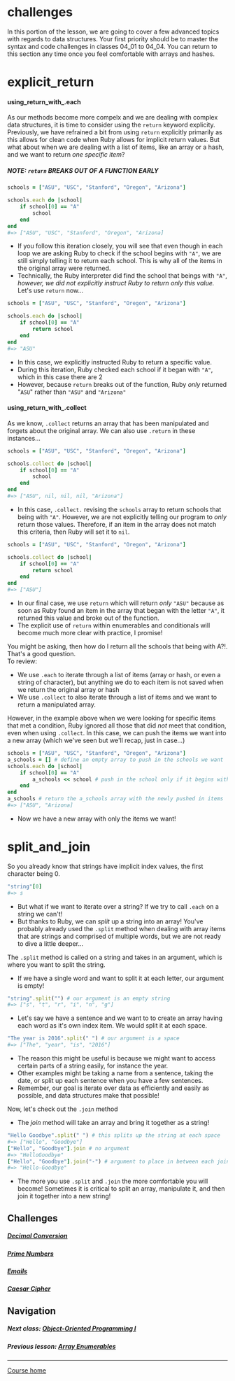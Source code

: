 # challenges
In this portion of the lesson, we are going to cover a few advanced topics with regards to data structures. Your first priority should be to master the syntax and code challenges in classes 04_01 to 04_04. You can return to this section any time once you feel comfortable with arrays and hashes.

# explicit_return
#### using_return_with_.each
As our methods become more compelx and we are dealing with complex data structures, it is time to consider using the `return` keyword explicity. Previously, we have refrained a bit from using `return` explicitly primarily as this allows for clean code when Ruby allows for implicit return values. But what about when we are dealing with a list of items, like an array or a hash, and we want to return *one specific item*?  

##### NOTE: `return` BREAKS OUT OF A FUNCTION EARLY  

```ruby
schools = ["ASU", "USC", "Stanford", "Oregon", "Arizona"]

schools.each do |school|
    if school[0] == "A"
        school 
    end
end
#=> ["ASU", "USC", "Stanford", "Oregon", "Arizona] 
```
- If you follow this iteration closely, you will see that even though in each loop we are asking Ruby to check if the school begins with `"A"`, we are still simply telling it to return each school. This is why all of the items in the original array were returned. 
- Technically, the Ruby interpreter did find the school that beings with `"A"`, *however, we did not explicitly instruct Ruby to return only this value.* Let's use `return` now...
```ruby
schools = ["ASU", "USC", "Stanford", "Oregon", "Arizona"]

schools.each do |school|
    if school[0] == "A"
        return school 
    end
end
#=> "ASU" 
```
- In this case, we explicitly instructed Ruby to return a specific value.
- During this iteration, Ruby checked each school if it began with `"A"`, which in this case there are 2
- However, because `return` breaks out of the function, Ruby *only* returned "`ASU`" rather than `"ASU"` and `"Arizona"`

#### using_return_with_.collect
As we know, `.collect` returns an array that has been manipulated and forgets about the original array. We can also use `.return` in these instances...
```ruby
schools = ["ASU", "USC", "Stanford", "Oregon", "Arizona"]

schools.collect do |school|
    if school[0] == "A"
        school 
    end
end
#=> ["ASU", nil, nil, nil, "Arizona"]
```
- In this case, `.collect.` revising the `schools` array to return schools that being with `"A"`. However, we are not explicitly telling our program to *only* return those values. Therefore, if an item in the array does not match this criteria, then Ruby will set it to `nil`.
```ruby
schools = ["ASU", "USC", "Stanford", "Oregon", "Arizona"]

schools.collect do |school|
    if school[0] == "A"
        return school 
    end
end
#=> ["ASU"]
```
- In our final case, we use `return` which will return *only* `"ASU"` because as soon as Ruby found an item in the array that began with the letter `"A"`, it returned this value and broke out of the function.
- The explicit use of `return` within enumerables and conditionals will become much more clear with practice, I promise!   

You might be asking, then how do I return all the schools that being with A?!. That's a good question.  
To review:  
- We use `.each` to iterate through a list of items (array or hash, or even a string of character), but anything we do to each item is not saved when we return the original array or hash
- We use `.collect` to also iterate through a list of items and we want to return a manipulated array.  

However, in the example above when we were looking for specific items that met a condition, Ruby ignored all those that did *not* meet that condition, even when using `.collect`. In this case, we can push the items we want into a new array (which we've seen but we'll recap, just in case...)  
```ruby
schools = ["ASU", "USC", "Stanford", "Oregon", "Arizona"]
a_schools = [] # define an empty array to push in the schools we want
schools.each do |school|
    if school[0] == "A"
        a_schools << school # push in the school only if it begins with "A"
    end
end
a_schools # return the a_schools array with the newly pushed in items
#=> ["ASU", "Arizona]
```
- Now we have a new array with only the items we want!  

# split_and_join
So you already know that strings have implicit index values, the first character being 0. 
```ruby
"string"[0]
#=> s
```
- But what if we want to iterate over a string? If we try to call `.each` on a string we can't!
- But thanks to Ruby, we can *split* up a string into an array! You've probably already used the `.split` method when dealing with array items that are strings and comprised of multiple words, but we are not ready to dive a little deeper...  

The `.split` method is called on a string and takes in an argument, which is where you want to split the string. 
- If we have a single word and want to split it at each letter, our argument is empty!
```ruby
"string".split("") # our argument is an empty string
#=> ["s", "t", "r", "i", "n", "g"]
```
- Let's say we have a sentence and we want to to create an array having each word as it's own index item. We would split it at each space.
```ruby
"The year is 2016".split(" ") # our argument is a space
#=> ["The", "year", "is", "2016"]
```
- The reason this might be useful is because we might want to access certain parts of a string easily, for instance the year. 
- Other examples might be taking a name from a sentence, taking the date, or split up each sentence when you have a few sentences. 
- Remember, our goal is iterate over data as efficiently and easily as possible, and data structures make that possible! 

Now, let's check out the `.join` method
- The *join* method will take an array and bring it together as a string!
```ruby
"Hello Goodbye".split(" ") # this splits up the string at each space
#=> ["Hello", "Goodbye"]
["Hello", "Goodbye"].join # no argument
#=> "HelloGoodbye"
["Hello", "Goodbye"].join("-") # argument to place in between each joined item
#=> "Hello-Goodbye"
```
- The more you use `.split` and `.join` the more comfortable you will become! Sometimes it is critical to split an array, manipulate it, and then join it together into a new string!  


## Challenges   
##### [Decimal Conversion](https://github.com/Coderdotnew/intro_web_apps_acp/tree/master/05_class/03_challenges/code/01_decimal_conversion)  
##### [Prime Numbers](https://github.com/Coderdotnew/intro_web_apps_acp/tree/master/05_class/03_challenges/code/02_prime)
##### [Emails](https://github.com/Coderdotnew/intro_web_apps_acp/tree/master/05_class/03_challenges/code/03_emails)  
##### [Caesar Cipher](https://github.com/Coderdotnew/intro_web_apps_acp/tree/master/05_class/03_challenges/code/04_caesar_cipher)

## Navigation  
##### Next class: [Object-Oriented Programming I](https://github.com/Coderdotnew/intro_web_apps_acp/tree/master/06_class)    
##### Previous lesson: [Array Enumerables](https://github.com/Coderdotnew/intro_web_apps_acp/tree/master/05_class/02_array_enumerables) 
---  
[Course home](https://github.com/Coderdotnew/intro_web_apps_acp)   